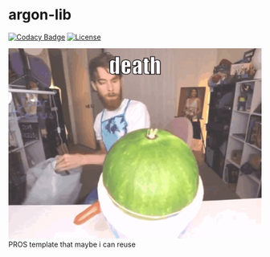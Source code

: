 # argon-lib
[![Codacy Badge](https://app.codacy.com/project/badge/Grade/be2d379eb7794b9ea905917083347f56)](https://www.codacy.com/gh/IonicArgon/argon-lib/dashboard?utm_source=github.com&amp;utm_medium=referral&amp;utm_content=IonicArgon/argon-lib&amp;utm_campaign=Badge_Grade)
[![License](https://img.shields.io/github/license/IonicArgon/argon-lib)](LICENSE)
  
![funny](death.gif)  
PROS template that maybe i can reuse